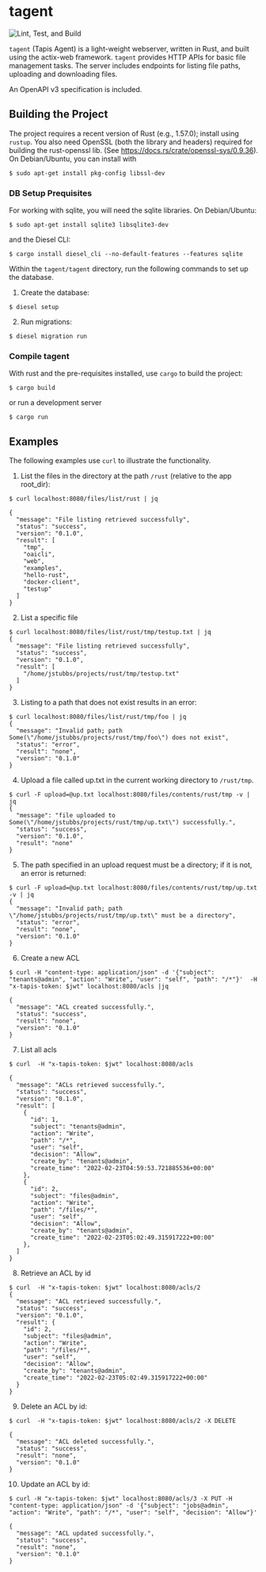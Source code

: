 # tagent

![Lint, Test, and Build](../../actions/workflows/rust.yml/badge.svg)

`tagent` (Tapis Agent) is a light-weight webserver, written in Rust, and built using the actix-web framework.
`tagent` provides HTTP APIs for basic file management tasks. The server includes endpoints for listing file paths,
uploading and downloading files.

An OpenAPI v3 specification is included.

## Building the Project
The project requires a recent version of Rust (e.g., 1.57.0); install using `rustup`. 
You also need OpenSSL (both the library and headers) required for building the rust-openssl
lib. (See https://docs.rs/crate/openssl-sys/0.9.36). On Debian/Ubuntu, you can install with

```
$ sudo apt-get install pkg-config libssl-dev
```

### DB Setup Prequisites 

For working with sqlite, you will need the sqlite libraries. On Debian/Ubuntu: 

```
$ sudo apt-get install sqlite3 libsqlite3-dev
```

and the Diesel CLI:

```
$ cargo install diesel_cli --no-default-features --features sqlite
```

Within the `tagent/tagent` directory, run the following commands to set up the database. 

1) Create the database:

```
$ diesel setup
```

2) Run migrations:

```
$ diesel migration run
```

### Compile tagent

With rust and the pre-requisites installed, use `cargo` to build the project:

```
$ cargo build
```

or run a development server

```
$ cargo run
```

## Examples

The following examples use `curl` to illustrate the functionality.


1. List the files in the directory at the path `/rust` (relative to the app root_dir):

```
$ curl localhost:8080/files/list/rust | jq

{
  "message": "File listing retrieved successfully",
  "status": "success",
  "version": "0.1.0",
  "result": [
    "tmp",
    "oaicli",
    "web",
    "examples",
    "hello-rust",
    "docker-client",
    "testup"
  ]
}
```

2. List a specific file

```
$ curl localhost:8080/files/list/rust/tmp/testup.txt | jq
{
  "message": "File listing retrieved successfully",
  "status": "success",
  "version": "0.1.0",
  "result": [
    "/home/jstubbs/projects/rust/tmp/testup.txt"
  ]
}
```

3. Listing to a path that does not exist results in an error:

```
$ curl localhost:8080/files/list/rust/tmp/foo | jq
{
  "message": "Invalid path; path Some(\"/home/jstubbs/projects/rust/tmp/foo\") does not exist",
  "status": "error",
  "result": "none",
  "version": "0.1.0"
}
```

4. Upload a file called up.txt in the current working directory to `/rust/tmp`.

```
$ curl -F upload=@up.txt localhost:8080/files/contents/rust/tmp -v | jq
{
  "message": "file uploaded to Some(\"/home/jstubbs/projects/rust/tmp/up.txt\") successfully.",
  "status": "success",
  "version": "0.1.0",
  "result": "none"
}
```

5. The path specified in an upload request must be a directory; if it is not, an error is returned:

```
$ curl -F upload=@up.txt localhost:8080/files/contents/rust/tmp/up.txt -v | jq
{
  "message": "Invalid path; path \"/home/jstubbs/projects/rust/tmp/up.txt\" must be a directory",
  "status": "error",
  "result": "none",
  "version": "0.1.0"
}
```

6. Create a new ACL 

```
$ curl -H "content-type: application/json" -d '{"subject": "tenants@admin", "action": "Write", "user": "self", "path": "/*"}'  -H "x-tapis-token: $jwt" localhost:8080/acls |jq

{
  "message": "ACL created successfully.",
  "status": "success",
  "result": "none",
  "version": "0.1.0"
}
```

7. List all acls

```
$ curl  -H "x-tapis-token: $jwt" localhost:8080/acls

{
  "message": "ACLs retrieved successfully.",
  "status": "success",
  "version": "0.1.0",
  "result": [
    {
      "id": 1,
      "subject": "tenants@admin",
      "action": "Write",
      "path": "/*",
      "user": "self",
      "decision": "Allow",
      "create_by": "tenants@admin",
      "create_time": "2022-02-23T04:59:53.721885536+00:00"
    },
    {
      "id": 2,
      "subject": "files@admin",
      "action": "Write",
      "path": "/files/*",
      "user": "self",
      "decision": "Allow",
      "create_by": "tenants@admin",
      "create_time": "2022-02-23T05:02:49.315917222+00:00"
    },
  ]
}
```

8. Retrieve an ACL by id

```
$ curl  -H "x-tapis-token: $jwt" localhost:8080/acls/2
{
  "message": "ACL retrieved successfully.",
  "status": "success",
  "version": "0.1.0",
  "result": {
    "id": 2,
    "subject": "files@admin",
    "action": "Write",
    "path": "/files/*",
    "user": "self",
    "decision": "Allow",
    "create_by": "tenants@admin",
    "create_time": "2022-02-23T05:02:49.315917222+00:00"
  }
}
```

9. Delete an ACL by id:

```
$ curl  -H "x-tapis-token: $jwt" localhost:8080/acls/2 -X DELETE

{
  "message": "ACL deleted successfully.",
  "status": "success",
  "result": "none",
  "version": "0.1.0"
}
```

10. Update an ACL by id:

```
$ curl -H "x-tapis-token: $jwt" localhost:8080/acls/3 -X PUT -H "content-type: application/json" -d '{"subject": "jobs@admin", "action": "Write", "path": "/*", "user": "self", "decision": "Allow"}'

{
  "message": "ACL updated successfully.",
  "status": "success",
  "result": "none",
  "version": "0.1.0"
}
```

